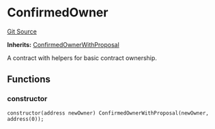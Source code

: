 # ConfirmedOwner
[Git Source](https://github.com//Team3dVidyaGames/InventoryContractV3_erc1155/blob/31e6a3daee14ffbd0b191978eeefd42265f32d78/src/contracts/flattened/flattened_ChainlinkConsumer.sol)

**Inherits:**
[ConfirmedOwnerWithProposal](/src/contracts/flattened/flattened_ChainlinkConsumer.sol/contract.ConfirmedOwnerWithProposal.md)

A contract with helpers for basic contract ownership.


## Functions
### constructor


```solidity
constructor(address newOwner) ConfirmedOwnerWithProposal(newOwner, address(0));
```

